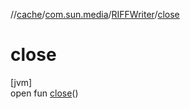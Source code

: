 //[cache](../../../index.md)/[com.sun.media](../index.md)/[RIFFWriter](index.md)/[close](close.md)

# close

[jvm]\
open fun [close](close.md)()
